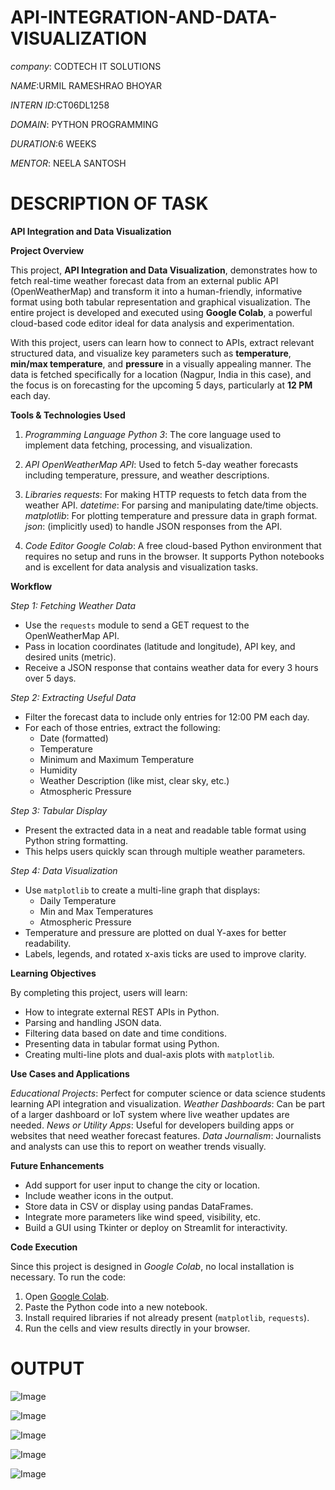 # API-INTEGRATION-AND-DATA-VISUALIZATION

*company*: CODTECH IT SOLUTIONS

*NAME*:URMIL RAMESHRAO BHOYAR 

*INTERN ID*:CT06DL1258

*DOMAIN*: PYTHON PROGRAMMING

*DURATION*:6 WEEKS

*MENTOR*: NEELA SANTOSH

# DESCRIPTION OF TASK 

**API Integration and Data Visualization**

**Project Overview**

This project, **API Integration and Data Visualization**, demonstrates how to fetch real-time weather forecast data from an external public API (OpenWeatherMap) and transform it into a human-friendly, informative format using both tabular representation and graphical visualization. The entire project is developed and executed using **Google Colab**, a powerful cloud-based code editor ideal for data analysis and experimentation.

With this project, users can learn how to connect to APIs, extract relevant structured data, and visualize key parameters such as **temperature**, **min/max temperature**, and **pressure** in a visually appealing manner. The data is fetched specifically for a location (Nagpur, India in this case), and the focus is on forecasting for the upcoming 5 days, particularly at **12 PM** each day.


**Tools & Technologies Used**

 1. *Programming Language*
*Python 3*: The core language used to implement data fetching, processing, and visualization.

 2. *API*
*OpenWeatherMap API*: Used to fetch 5-day weather forecasts including temperature, pressure, and weather descriptions.

 3. *Libraries*
*requests*: For making HTTP requests to fetch data from the weather API.
*datetime*: For parsing and manipulating date/time objects.
*matplotlib*: For plotting temperature and pressure data in graph format.
*json*: (implicitly used) to handle JSON responses from the API.

4. *Code Editor*
*Google Colab*: A free cloud-based Python environment that requires no setup and runs in the browser. It supports Python notebooks and is excellent for data analysis and visualization tasks.

**Workflow**

*Step 1: Fetching Weather Data*
- Use the `requests` module to send a GET request to the OpenWeatherMap API.
- Pass in location coordinates (latitude and longitude), API key, and desired units (metric).
- Receive a JSON response that contains weather data for every 3 hours over 5 days.

*Step 2: Extracting Useful Data*
- Filter the forecast data to include only entries for 12:00 PM each day.
- For each of those entries, extract the following:
  - Date (formatted)
  - Temperature
  - Minimum and Maximum Temperature
  - Humidity
  - Weather Description (like mist, clear sky, etc.)
  - Atmospheric Pressure

*Step 3: Tabular Display*
- Present the extracted data in a neat and readable table format using Python string formatting.
- This helps users quickly scan through multiple weather parameters.

*Step 4: Data Visualization*
- Use `matplotlib` to create a multi-line graph that displays:
  - Daily Temperature
  - Min and Max Temperatures
  - Atmospheric Pressure
- Temperature and pressure are plotted on dual Y-axes for better readability.
- Labels, legends, and rotated x-axis ticks are used to improve clarity.

 **Learning Objectives**

By completing this project, users will learn:
- How to integrate external REST APIs in Python.
- Parsing and handling JSON data.
- Filtering data based on date and time conditions.
- Presenting data in tabular format using Python.
- Creating multi-line plots and dual-axis plots with `matplotlib`.

 **Use Cases and Applications**

*Educational Projects*: Perfect for computer science or data science students learning API integration and visualization.
*Weather Dashboards*: Can be part of a larger dashboard or IoT system where live weather updates are needed.
*News or Utility Apps*: Useful for developers building apps or websites that need weather forecast features.
*Data Journalism*: Journalists and analysts can use this to report on weather trends visually.

 **Future Enhancements**

- Add support for user input to change the city or location.
- Include weather icons in the output.
- Store data in CSV or display using pandas DataFrames.
- Integrate more parameters like wind speed, visibility, etc.
- Build a GUI using Tkinter or deploy on Streamlit for interactivity.

**Code Execution**

Since this project is designed in *Google Colab*, no local installation is necessary. To run the code:
1. Open [Google Colab]((https://colab.research.google.com/drive/1HmpHzrlHsk3wacQUm7YoAjxF4mUY0_x8?usp=sharing)).
2. Paste the Python code into a new notebook.
3. Install required libraries if not already present (`matplotlib`, `requests`).
4. Run the cells and view results directly in your browser.
   
# OUTPUT 
![Image](https://github.com/user-attachments/assets/0aad5cd1-6de9-4a2a-99de-383223a40c36)

![Image](https://github.com/user-attachments/assets/229d84b6-c7c8-457b-af25-1371b6874a62)

![Image](https://github.com/user-attachments/assets/481af59f-4460-4bb2-b33e-498c8a301a95)

![Image](https://github.com/user-attachments/assets/2fc39733-1ece-4d1f-b93e-c3323bf499e6)

![Image](https://github.com/user-attachments/assets/f05d6d36-a802-421e-a0ad-66a013804226)




